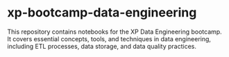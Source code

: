 # xp-bootcamp-data-engineering
This repository contains notebooks for the XP Data Engineering bootcamp. It covers essential concepts, tools, and techniques in data engineering, including ETL processes, data storage, and data quality practices. 
